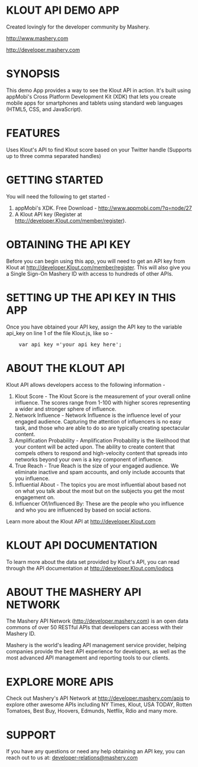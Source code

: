 KLOUT API DEMO APP
==================================================================
Created lovingly for the developer community by Mashery.

http://www.mashery.com

http://developer.mashery.com


SYNOPSIS
==================================================================
This demo App provides a way to see the Klout API in action. 
It's built using appMobi's Cross Platform Development Kit (XDK) 
that lets you create mobile apps for smartphones and tablets using
standard web languages (HTML5, CSS, and JavaScript).



FEATURES
==================================================================
Uses Klout's API to find Klout score based on your Twitter handle (Supports up to three comma separated handles)



GETTING STARTED
==================================================================
You will need the following to get started -

1. appMobi's XDK. Free Download - http://www.appmobi.com/?q=node/27
2. A Klout API key (Register at http://developer.Klout.com/member/register).



OBTAINING THE API KEY
==================================================================
Before you can begin using this app, you will need to get an API key 
from Klout at http://developer.Klout.com/member/register. This will also 
give you a Single Sign-On Mashery ID with access to hundreds of other APIs.


SETTING UP THE API KEY IN THIS APP
==================================================================
Once you have obtained your API key, assign the API key to the 
variable api_key on line 1 of the file Klout.js, like so -

<pre>
	var api_key ='your_api_key_here';
</pre>

ABOUT THE KLOUT API
==================================================================

Klout API allows developers access to the following information -

1. Klout Score - The Klout Score is the measurement of your overall online influence. The scores range from 1-100 with higher scores representing a wider and stronger sphere of influence.
2. Network Influence - Network Influence is the influence level of your engaged audience. Capturing the attention of influencers is no easy task, and those who are able to do so are typically creating spectacular content.
3. Amplification Probability -  Amplification Probability is the likelihood that your content will be acted upon. The ability to create content that compels others to respond and high-velocity content that spreads into networks beyond your own is a key component of influence.
4. True Reach - True Reach is the size of your engaged audience. We eliminate inactive and spam accounts, and only include accounts that you influence.
5. Influential About - The topics you are most influential about based not on what you talk about the most but on the subjects you get the most engagement on. 
6. Influencer Of/Influenced By: These are the people who you influence and who you are influenced by based on social actions.

Learn more about the Klout API at http://developer.Klout.com


KLOUT API DOCUMENTATION
==================================================================
To learn more about the data set provided by Klout's API, you can read 
through the API documentation at http://developer.Klout.com/iodocs


ABOUT THE MASHERY API NETWORK
==================================================================
The Mashery API Network (http://developer.mashery.com) is an open
data commons of over 50 RESTful APIs that developers can access 
with their Mashery ID.  

Mashery is the world's leading API management service provider, helping 
companies provide the best API experience for developers, as well as 
the most advanced API management and reporting tools to our clients. 


EXPLORE MORE APIS
==================================================================
Check out Mashery's API Network at http://developer.mashery.com/apis
to explore other awesome APIs including NY Times, Klout, USA TODAY, 
Rotten Tomatoes, Best Buy, Hoovers, Edmunds, Netflix, Rdio and many more. 


SUPPORT
==================================================================
If you have any questions or need any help obtaining an API key, 
you can reach out to us at: developer-relations@mashery.com
